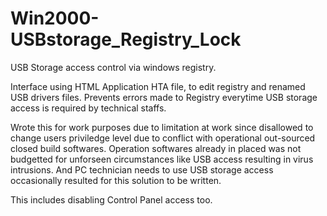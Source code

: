 # Win2000-USBstorage_Registry_Lock
USB Storage access control via windows registry.

Interface using HTML Application HTA file, to edit registry and renamed USB drivers files. Prevents errors made to Registry everytime USB storage access is required by technical staffs. 

Wrote this for work purposes due to limitation at work since disallowed to change users priviledge level due to conflict with operational out-sourced closed build softwares. Operation softwares already in placed was not budgetted for unforseen circumstances like USB access resulting in virus intrusions. And PC technician needs to use USB storage access occasionally resulted for this solution to be written.

This includes disabling Control Panel access too. 


